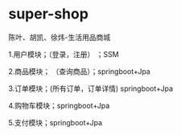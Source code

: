 # super-shop
陈叶、胡凯、徐炜-生活用品商城


1.用户模块；（登录，注册） ；SSM

2.商品模块； （查询商品）；springboot+Jpa

3.订单模块；(所有订单，订单详情)  springboot+Jpa

4.购物车模块；springboot+Jpa

5.支付模块；springboot+Jpa
